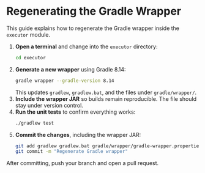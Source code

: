 # Regenerating the Gradle Wrapper

This guide explains how to regenerate the Gradle wrapper inside the `executor` module.

1. **Open a terminal** and change into the `executor` directory:
   ```bash
   cd executor
   ```
2. **Generate a new wrapper** using Gradle 8.14:
   ```bash
   gradle wrapper --gradle-version 8.14
   ```
   This updates `gradlew`, `gradlew.bat`, and the files under `gradle/wrapper/`.
3. **Include the wrapper JAR** so builds remain reproducible. The file should
   stay under version control.
4. **Run the unit tests** to confirm everything works:
   ```bash
   ./gradlew test
   ```
5. **Commit the changes**, including the wrapper JAR:
   ```bash
   git add gradlew gradlew.bat gradle/wrapper/gradle-wrapper.properties gradle/wrapper/gradle-wrapper.jar
   git commit -m "Regenerate Gradle wrapper"
   ```

After committing, push your branch and open a pull request.
